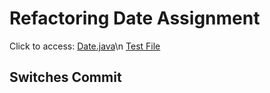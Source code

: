 # Refactoring Date Assignment
Click to access:
[Date.java](refactoring-date/Refactoring-Java/src/myPackage/Date.java)\n
[Test File](refactoring-date/Refactoring-Java/test/myPackage/DateTest.java) 
## Switches Commit

